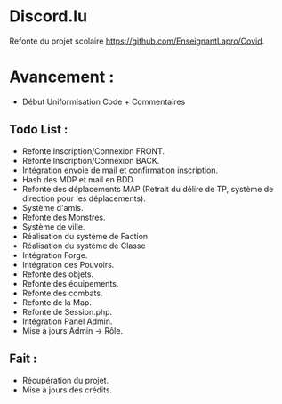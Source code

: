 # Discord.lu
Refonte du projet scolaire https://github.com/EnseignantLapro/Covid.

# Avancement :
- Début Uniformisation Code + Commentaires

## Todo List :
- Refonte Inscription/Connexion FRONT.
- Refonte Inscription/Connexion BACK.
- Intégration envoie de mail et confirmation inscription.
- Hash des MDP et mail en BDD.
- Refonte des déplacements MAP (Retrait du délire de TP, système de direction pour les déplacements).
- Système d'amis.
- Refonte des Monstres.
- Système de ville.
- Réalisation du système de Faction
- Réalisation du système de Classe
- Intégration Forge.
- Intégration des Pouvoirs.
- Refonte des objets.
- Refonte des équipements.
- Refonte des combats.
- Refonte de la Map.
- Refonte de Session.php.
- Intégration Panel Admin.
- Mise à jours Admin -> Rôle.

## Fait :
- Récupération du projet.
- Mise à jours des crédits.